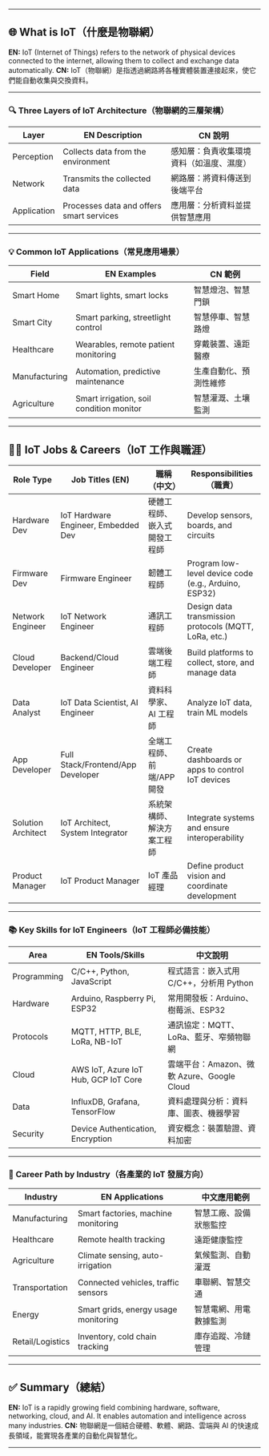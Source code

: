 
---

## 🌐 What is IoT（什麼是物聯網）

**EN:** IoT (Internet of Things) refers to the network of physical devices connected to the internet, allowing them to collect and exchange data automatically.
**CN:** IoT（物聯網）是指透過網路將各種實體裝置連接起來，使它們能自動收集與交換資料。

---

### 🔍 Three Layers of IoT Architecture（物聯網的三層架構）

| Layer       | EN Description                           | CN 說明                |
| ----------- | ---------------------------------------- | -------------------- |
| Perception  | Collects data from the environment       | 感知層：負責收集環境資料（如溫度、濕度） |
| Network     | Transmits the collected data             | 網路層：將資料傳送到後端平台       |
| Application | Processes data and offers smart services | 應用層：分析資料並提供智慧應用      |

---

### 💡 Common IoT Applications（常見應用場景）

| Field         | EN Examples                              | CN 範例       |
| ------------- | ---------------------------------------- | ----------- |
| Smart Home    | Smart lights, smart locks                | 智慧燈泡、智慧門鎖   |
| Smart City    | Smart parking, streetlight control       | 智慧停車、智慧路燈   |
| Healthcare    | Wearables, remote patient monitoring     | 穿戴裝置、遠距醫療   |
| Manufacturing | Automation, predictive maintenance       | 生產自動化、預測性維修 |
| Agriculture   | Smart irrigation, soil condition monitor | 智慧灌溉、土壤監測   |

---

## 🧑‍💻 IoT Jobs & Careers（IoT 工作與職涯）

| Role Type          | Job Titles (EN)                     | 職稱（中文）          | Responsibilities（職責）                                  |
| ------------------ | ----------------------------------- | --------------- | ----------------------------------------------------- |
| Hardware Dev       | IoT Hardware Engineer, Embedded Dev | 硬體工程師、嵌入式開發工程師  | Develop sensors, boards, and circuits                 |
| Firmware Dev       | Firmware Engineer                   | 韌體工程師           | Program low-level device code (e.g., Arduino, ESP32)  |
| Network Engineer   | IoT Network Engineer                | 通訊工程師           | Design data transmission protocols (MQTT, LoRa, etc.) |
| Cloud Developer    | Backend/Cloud Engineer              | 雲端後端工程師         | Build platforms to collect, store, and manage data    |
| Data Analyst       | IoT Data Scientist, AI Engineer     | 資料科學家、AI 工程師    | Analyze IoT data, train ML models                     |
| App Developer      | Full Stack/Frontend/App Developer   | 全端工程師、前端/APP 開發 | Create dashboards or apps to control IoT devices      |
| Solution Architect | IoT Architect, System Integrator    | 系統架構師、解決方案工程師   | Integrate systems and ensure interoperability         |
| Product Manager    | IoT Product Manager                 | IoT 產品經理        | Define product vision and coordinate development      |

---

### 📚 Key Skills for IoT Engineers（IoT 工程師必備技能）

| Area        | EN Tools/Skills                      | 中文說明                              |
| ----------- | ------------------------------------ | --------------------------------- |
| Programming | C/C++, Python, JavaScript            | 程式語言：嵌入式用 C/C++，分析用 Python        |
| Hardware    | Arduino, Raspberry Pi, ESP32         | 常用開發板：Arduino、樹莓派、ESP32           |
| Protocols   | MQTT, HTTP, BLE, LoRa, NB-IoT        | 通訊協定：MQTT、LoRa、藍牙、窄頻物聯網           |
| Cloud       | AWS IoT, Azure IoT Hub, GCP IoT Core | 雲端平台：Amazon、微軟 Azure、Google Cloud |
| Data        | InfluxDB, Grafana, TensorFlow        | 資料處理與分析：資料庫、圖表、機器學習               |
| Security    | Device Authentication, Encryption    | 資安概念：裝置驗證、資料加密                    |

---

### 🚀 Career Path by Industry（各產業的 IoT 發展方向）

| Industry         | EN Applications                      | 中文應用範例      |
| ---------------- | ------------------------------------ | ----------- |
| Manufacturing    | Smart factories, machine monitoring  | 智慧工廠、設備狀態監控 |
| Healthcare       | Remote health tracking               | 遠距健康監控      |
| Agriculture      | Climate sensing, auto-irrigation     | 氣候監測、自動灌溉   |
| Transportation   | Connected vehicles, traffic sensors  | 車聯網、智慧交通    |
| Energy           | Smart grids, energy usage monitoring | 智慧電網、用電數據監測 |
| Retail/Logistics | Inventory, cold chain tracking       | 庫存追蹤、冷鏈管理   |

---

## ✅ Summary（總結）

**EN:** IoT is a rapidly growing field combining hardware, software, networking, cloud, and AI. It enables automation and intelligence across many industries.
**CN:** 物聯網是一個結合硬體、軟體、網路、雲端與 AI 的快速成長領域，能實現各產業的自動化與智慧化。

---

